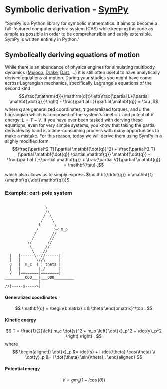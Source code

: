 # Symbolic derivation - [SymPy](https://www.sympy.org/en/index.html)

"SymPy is a Python library for symbolic mathematics. It aims to become a full-featured computer algebra system (CAS) while keeping the code as simple as possible in order to be comprehensible and easily extensible. SymPy is written entirely in Python."

## Symbolically deriving equations of motion

While there is an abundance of physics engines for simulating multibody dynamics ([Mujoco](https://mujoco.org/), [Drake](https://drake.mit.edu/), [Dart](https://dartsim.github.io/), ...) it is still often useful to have analytically derived equations of motion. During your studies you might have come across Lagrangian mechanics, specifically Lagrange's equations of the second kind
$$\frac{\mathrm{d}}{\mathrm{d}t}\left(\frac{\partial L}{\partial \mathbf{\dot{q}}}\right) - \frac{\partial L}{\partial \mathbf{q}} = \tau ,$$
where $\mathbf{q}$ are generalized coordinates, $\mathbf{\tau}$ generalized torques, and $L$ the Lagrangian which is composed of the system's kinetic $T$ and potential $V$ energy: $L = T-V$. If you have ever been tasked with derving these equations, even for very simple systems, you know that taking the partial derivates by hand is a time-consuming process with many opportunities to make a mistake. For this reason, today we will derive them using SymPy in a slighly modified form
$$\frac{\partial^2 T}{\partial \mathbf{\dot{q}}^2}
+
\frac{\partial^2 T}{\partial \mathbf{\dot{q}} \partial \mathbf{q}} \mathbf{\dot{q}} - \frac{\partial T}{\partial \mathbf{q}}
+
\frac{\partial V}{\partial \mathbf{q}}
= \mathbf{\tau} ,$$

which also allows us to simply express $\mathbf{\ddot{q}} = \mathbf{f}(\mathbf{q},\dot{\mathbf{q}})$.

### Example: cart-pole system

```
                              
                  \
                  /\
                 /  \
                /    \
               l      \
              /       >< m_p
             /       // 
            /       //
          \/       //
           \      //
            \    //
  |   |------\--//------|
  |   |       \//\      |
  g   |  m_c  ( ) theta |
  |   |        |_/      |
  V   |========|========|
_________OOO___|___OOO_________
               |
//|-----s----->|
```

#### Generalized coordinates
$$
\mathbf{q} = \begin{bmatrix} s & \theta \end{bmatrix}^\top .
$$

#### Kinetic energy 
$$
T = \frac{1}{2}\left( m_c  \dot{s}^2 + m_p  \left( \dot{x}_p^2 + \dot{y}_p^2 \right) \right) ,
$$
where
$$
\begin{aligned}
\dot{x}_p &= \dot{s} + l \dot{\theta} \cos(\theta) \\
\dot{y}_p &= l \dot{\theta} \sin{\theta} . 
\end{aligned}
$$

#### Potential energy
$$
V = g  m_p  (1 - l  \cos(\theta) )
$$ 
